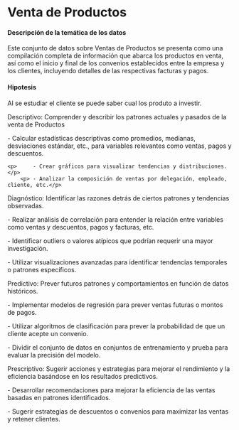 # Venta de Productos
<p>
  
 #### Descripción de la temática de los datos
  </p>
  <p>
Este conjunto de datos sobre Ventas de Productos se presenta como una compilación completa de información que abarca los productos en venta, así como el inicio y final de los convenios establecidos entre la empresa y los clientes, incluyendo detalles de las respectivas facturas y pagos.
</p>

  #### Hipotesis

Al se estudiar el cliente se puede saber cual los produto a investir.

Descriptivo: Comprender y describir los patrones actuales y pasados de la venta de Productos
<p>- Calcular estadísticas descriptivas como promedios, medianas, desviaciones estándar, etc., para variables relevantes como ventas, pagos y descuentos.</p>

    <p> 	- Crear gráficos para visualizar tendencias y distribuciones.</p>
      	<p> - Analizar la composición de ventas por delegación, empleado, cliente, etc.</p>
<p>Diagnóstico: Identificar las razones detrás de ciertos patrones y tendencias observadas.</p>
<p>- Realizar análisis de correlación para entender la relación entre variables como ventas y descuentos, pagos y facturas, etc.</p>
<p>- Identificar outliers o valores atípicos que podrían requerir una mayor investigación.</p>
<p> - Utilizar visualizaciones avanzadas para identificar tendencias temporales o   patrones    específicos.</p>
<p>Predictivo: Prever futuros patrones y comportamientos en función de datos históricos.</p>
<p>- Implementar modelos de regresión para prever ventas futuras o montos de pagos.</p>
<p>- Utilizar algoritmos de clasificación para prever la probabilidad de que un cliente acepte un convenio.</p>
<p>- Dividir el conjunto de datos en conjuntos de entrenamiento y prueba para evaluar la precisión del modelo.</p>
<p>Prescriptivo: Sugerir acciones y estrategias para mejorar el rendimiento y la eficiencia basándose en los resultados predictivos. </p>
<p>- Desarrollar recomendaciones para mejorar la eficiencia de las ventas basadas en patrones identificados.</p>
<p>- Sugerir estrategias de descuentos o convenios para maximizar las ventas y retener clientes.</p>

